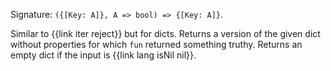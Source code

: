 Signature: `({[Key: A]}, A => bool) => {[Key: A]}`.

Similar to {{link iter reject}} but for dicts. Returns a version of the given dict without properties for which `fun` returned something truthy. Returns an empty dict if the input is {{link lang isNil nil}}.
